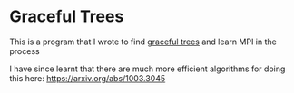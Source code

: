 # Graceful Trees

This is a program that I wrote to find [graceful trees](https://www.youtube.com/watch?v=v5KWzOOhZrw) and learn MPI in the process

I have since learnt that there are much more efficient algorithms for doing this here: https://arxiv.org/abs/1003.3045
